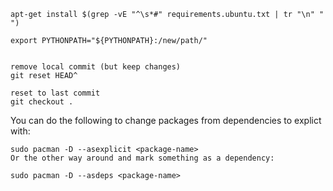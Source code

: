 ```
apt-get install $(grep -vE "^\s*#" requirements.ubuntu.txt | tr "\n" " ")
```
```
export PYTHONPATH="${PYTHONPATH}:/new/path/" 


remove local commit (but keep changes)
git reset HEAD^

reset to last commit 
git checkout .

```

You can do the following to change packages from dependencies to explict with:


```
sudo pacman -D --asexplicit <package-name>
Or the other way around and mark something as a dependency:

sudo pacman -D --asdeps <package-name>
```


